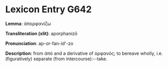 # Lexicon Entry G642

**Lemma**: ἀπορφανίζω

**Transliteration (xlit)**: aporphanízō

**Pronunciation**: ap-or-fan-id'-zo

**Description**:
from ἀπό and a derivative of ὀρφανός; to bereave wholly, i.e. (figuratively) separate (from intercourse):--take.
